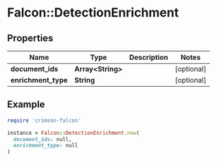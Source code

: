 # Falcon::DetectionEnrichment

## Properties

| Name | Type | Description | Notes |
| ---- | ---- | ----------- | ----- |
| **document_ids** | **Array&lt;String&gt;** |  | [optional] |
| **enrichment_type** | **String** |  | [optional] |

## Example

```ruby
require 'crimson-falcon'

instance = Falcon::DetectionEnrichment.new(
  document_ids: null,
  enrichment_type: null
)
```

